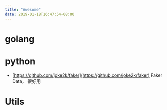 ```yaml
---
title: "Awesome"
date: 2019-01-18T16:47:54+08:00
---
```


# golang

# python

- [https://github.com/joke2k/faker](https://github.com/joke2k/faker) Faker Data， 很好用
  

# Utils
